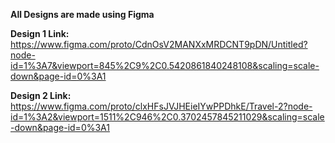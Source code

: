 **All Designs are made using Figma**

**Design 1 Link:** https://www.figma.com/proto/CdnOsV2MANXxMRDCNT9pDN/Untitled?node-id=1%3A7&viewport=845%2C9%2C0.5420861840248108&scaling=scale-down&page-id=0%3A1

**Design 2 Link:** https://www.figma.com/proto/clxHFsJVJHEieIYwPPDhkE/Travel-2?node-id=1%3A2&viewport=1511%2C946%2C0.3702457845211029&scaling=scale-down&page-id=0%3A1
